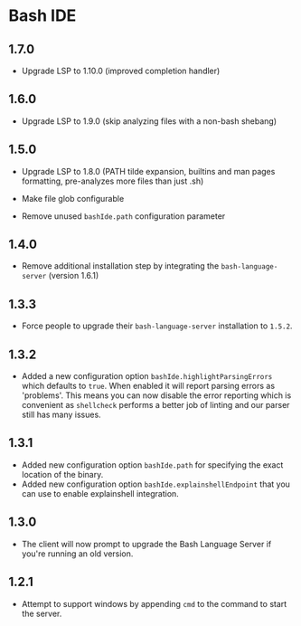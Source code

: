 # Bash IDE

## 1.7.0

* Upgrade LSP to 1.10.0 (improved completion handler)

## 1.6.0

* Upgrade LSP to 1.9.0 (skip analyzing files with a non-bash shebang)

## 1.5.0

* Upgrade LSP to 1.8.0 (PATH tilde expansion, builtins and man pages formatting, pre-analyzes more files than just .sh)
- Make file glob configurable
* Remove unused `bashIde.path` configuration parameter

## 1.4.0

* Remove additional installation step by integrating the `bash-language-server` (version 1.6.1)

## 1.3.3

* Force people to upgrade their `bash-language-server` installation to `1.5.2`.

## 1.3.2

* Added a new configuration option `bashIde.highlightParsingErrors` which defaults
  to `true`. When enabled it will report parsing errors as 'problems'. This means you
  can now disable the error reporting which is convenient as `shellcheck` performs a
  better job of linting and our parser still has many issues.

## 1.3.1

* Added new configuration option `bashIde.path` for specifying the exact
  location of the binary.
* Added new configuration option `bashIde.explainshellEndpoint` that you can use
  to enable explainshell integration.

## 1.3.0

* The client will now prompt to upgrade the Bash Language Server if you're running
an old version.

## 1.2.1

* Attempt to support windows by appending `cmd` to the command to start the
  server.
